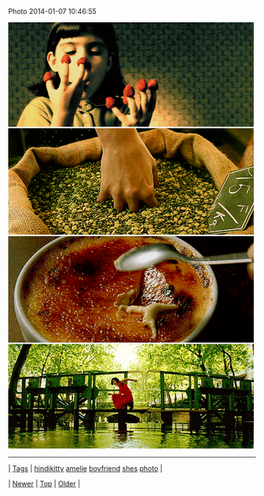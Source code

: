 <!--
title: Photo 2014-01-07 10
date: 2020-06-28T15:27:00.236Z
tags: hindikitty, amelie, boyfriend, shes, photo
-->


Photo 2014-01-07 10:46:55

![](72543179413-0.gif)
![](72543179413-1.gif)
![](72543179413-2.gif)
![](72543179413-3.gif)

<!--BOTTOM-POST-NAVIGATION-->
---

| [Tags](tags.md) | [hindikitty](tag-hindikitty.md) [amelie](tag-amelie.md) [boyfriend](tag-boyfriend.md) [shes](tag-shes.md) [photo](tag-photo.md) |

| [Newer](72501185267.md) | [Top](index.md) | [Older](72553435688.md) |